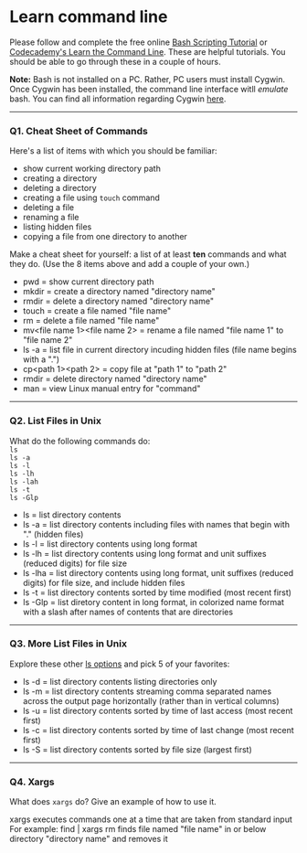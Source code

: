 # Learn command line

Please follow and complete the free online [Bash Scripting Tutorial](https://ryanstutorials.net/bash-scripting-tutorial/) or [Codecademy's Learn the Command Line](https://www.codecademy.com/learn/learn-the-command-line). These are helpful tutorials. You should be able to go through these in a couple of hours.

**Note:** Bash is not installed on a PC. Rather, PC users must install Cygwin. Once Cygwin has been installed, the command line interface witll _emulate_ bash. You can find all information regarding Cygwin [here](https://www.cygwin.com/).

---

### Q1.  Cheat Sheet of Commands  

Here's a list of items with which you should be familiar:  
* show current working directory path
* creating a directory
* deleting a directory
* creating a file using `touch` command
* deleting a file
* renaming a file
* listing hidden files
* copying a file from one directory to another

Make a cheat sheet for yourself: a list of at least **ten** commands and what they do.  (Use the 8 items above and add a couple of your own.)  

* pwd = show current directory path
* mkdir<directory name> = create a directory named "directory name"
* rmdir<directory name> = delete a directory named "directory name"
* touch<file name> = create a file named "file name"
* rm<file name> = delete a file named "file name"
* mv<file name 1><file name 2> = rename a file named "file name 1" to "file name 2"
* ls -a = list file in current directory incuding hidden files (file name begins with a ".")
* cp<path 1><path 2> = copy file at "path 1" to "path 2"
* rmdir<directory name> = delete directory named "directory name"
* man<command> = view Linux manual entry for "command" 
---

### Q2.  List Files in Unix   

What do the following commands do:  
`ls`  
`ls -a`  
`ls -l`  
`ls -lh`  
`ls -lah`  
`ls -t`  
`ls -Glp`  

* ls = list directory contents
* ls -a = list directory contents including files with names that begin with "." (hidden files)
* ls -l = list directory contents using long format
* ls -lh = list directory contents using long format and unit suffixes (reduced digits) for file size
* ls -lha = list directory contents using long format, unit suffixes (reduced digits) for file size, and include hidden files
* ls -t = list directory contents sorted by time modified (most recent first)
* ls -Glp = list diretory content in long format, in colorized name format with a slash after names of contents that are directories

---

### Q3.  More List Files in Unix  

Explore these other [ls options](http://www.techonthenet.com/unix/basic/ls.php) and pick 5 of your favorites:


* ls -d = list directory contents listing directories only
* ls -m = list directory contents streaming comma separated names across the output page horizontally (rather than in vertical columns) 
* ls -u = list directory contents sorted by time of last access (most recent first)
* ls -c = list directory contents sorted by time of last change (most recent first)
* ls -S = list directory contents sorted by file size (largest first)




---

### Q4.  Xargs   

What does `xargs` do? Give an example of how to use it.

xargs executes commands one at a time that are taken from standard input
For example:
find <directory name><file name> | xargs rm
 finds file named "file name" in or below directory "directory name" and removes it

 

